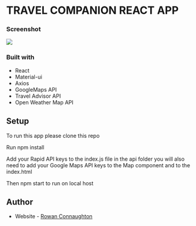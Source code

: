 # TRAVEL COMPANION REACT APP

### Screenshot

![](/screenshots/screenshot.jpg)

### Built with

- React
- Material-ui
- Axios
- GoogleMaps API
- Travel Advisor API
- Open Weather Map API

## Setup

To run this app please clone this repo

Run npm install

Add your Rapid API keys to the index.js file in the api folder you will also need to add your Google Maps API keys to the Map component and to the index.html

Then npm start to run on local host

## Author

- Website - [Rowan Connaughton](https://rowanconnaughton.com/)